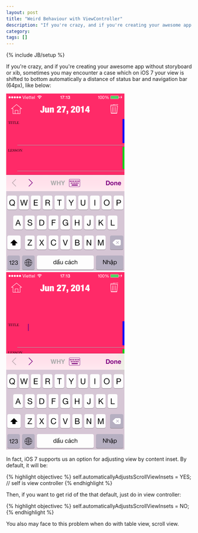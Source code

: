 ```yaml
---
layout: post
title: "Weird Behaviour with ViewController"
description: "If you're crazy, and if you're creating your awesome app without storyboard or xib, sometimes you may encounter a case which on iOS 7 your view is shifted to bottom automatically a distance of status bar and navigation bar (64px)."
category: 
tags: []
---
```

{% include JB/setup %}

If you're crazy, and if you're creating your awesome app without storyboard or xib, sometimes you may encounter a case which on iOS 7 your view is shifted to bottom automatically a distance of status bar and navigation bar (64px), like below:

<img src="https://raw.githubusercontent.com/hugo53/hugo53.github.io/master/images/weird-behaviour-view-controller/before-go-background.PNG" alt="Before go Background" width="320px" height="480px" />

<img src="https://raw.githubusercontent.com/hugo53/hugo53.github.io/master/images/weird-behaviour-view-controller/after-go-from-background.PNG" alt="After go from Background" width="320px" height="480px" />

In fact, iOS 7 supports us an option for adjusting view by content inset. By default, it will be:

{% highlight objectivec %}
self.automaticallyAdjustsScrollViewInsets = YES;  // self is view controller
{% endhighlight %}

Then, if you want to get rid of the that default, just do in view controller:

{% highlight objectivec %}
self.automaticallyAdjustsScrollViewInsets = NO;
{% endhighlight %}

You also may face to this problem when do with table view, scroll view.




